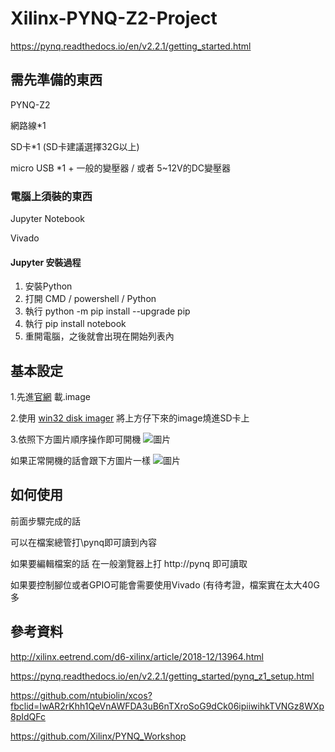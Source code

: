 # Xilinx-PYNQ-Z2-Project

https://pynq.readthedocs.io/en/v2.2.1/getting_started.html

## 需先準備的東西

PYNQ-Z2

網路線*1

SD卡*1 (SD卡建議選擇32G以上)

micro USB *1 + 一般的變壓器 / 或者 5~12V的DC變壓器 

### 電腦上須裝的東西
Jupyter Notebook 

Vivado 

#### Jupyter 安裝過程
1. 安裝Python
2. 打開 CMD / powershell / Python 
3. 執行 python -m pip install --upgrade pip
4. 執行 pip install notebook
5. 重開電腦，之後就會出現在開始列表內
## 基本設定

1.先進[官網](https://pynq.readthedocs.io/en/v2.2.1/getting_started/pynq_image.html) 載.image 

2.使用 [win32 disk imager](https://win32diskimager.download/) 將上方仔下來的image燒進SD卡上

3.依照下方圖片順序操作即可開機
![圖片](https://user-images.githubusercontent.com/67036239/130071424-2d2ad13d-cd3e-4ba5-a7dc-fd725454bccc.png)

如果正常開機的話會跟下方圖片一樣
![圖片](https://cdn.discordapp.com/attachments/701994693717917757/877882049170636861/20210819_194443.jpg)

## 如何使用

前面步驟完成的話

可以在檔案總管打\\pynq即可讀到內容

如果要編輯檔案的話 在一般瀏覽器上打 http://pynq 即可讀取

如果要控制腳位或者GPIO可能會需要使用Vivado (有待考證，檔案實在太大40G多


## 參考資料
http://xilinx.eetrend.com/d6-xilinx/article/2018-12/13964.html

https://pynq.readthedocs.io/en/v2.2.1/getting_started/pynq_z1_setup.html

https://github.com/ntubiolin/xcos?fbclid=IwAR2rKhh1QeVnAWFDA3uB6nTXroSoG9dCk06ipiiwihkTVNGz8WXp8pIdQFc

https://github.com/Xilinx/PYNQ_Workshop

